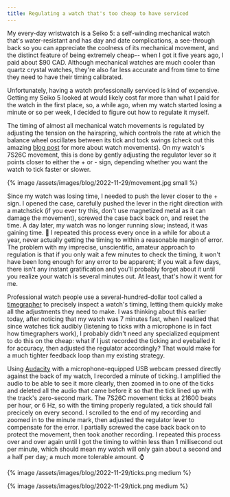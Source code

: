 ```yaml
---
title: Regulating a watch that's too cheap to have serviced
---
```


My every-day wristwatch is a Seiko 5: a self-winding mechanical watch that's water-resistant and has day and date complications, a see-through back so you can appreciate the coolness of its mechanical movement, and the distinct feature of being extremely cheap-- when I got it five years ago, I paid about $90 CAD. Although mechanical watches are much cooler than quartz crystal watches, they're also far less accurate and from time to time they need to have their timing calibrated.

Unfortunately, having a watch professionally serviced is kind of expensive. Getting my Seiko 5 looked at would likely cost far more than what I paid for the watch in the first place, so, a while ago, when my watch started losing a minute or so per week, I decided to figure out how to regulate it myself.

The timing of almost all mechanical watch movements is regulated by adjusting the tension on the hairspring, which controls the rate at which the balance wheel oscillates between its tick and tock swings (check out this amazing [blog post](https://ciechanow.ski/mechanical-watch/) for more about watch movements). On my watch's 7S26C movement, this is done by gently adjusting the regulator lever so it points closer to either the + or - sign, depending whether you want the watch to tick faster or slower.

{% image /assets/images/blog/2022-11-29/movement.jpg small %}

Since my watch was losing time, I needed to push the lever closer to the + sign. I opened the case, carefully pushed the lever in the right direction with a matchstick (if you ever try this, don't use magnetized metal as it can damage the movement), screwed the case back back on, and reset the time. A day later, my watch was no longer running slow; instead, it was gaining time. 🤦 I repeated this process every once in a while for about a year, never actually getting the timing to within a reasonable margin of error. The problem with my imprecise, unscientific, amateur approach to regulation is that if you only wait a few minutes to check the timing, it won't have been long enough for any error to be apparent; if you wait a few days, there isn't any instant gratification and you'll probably forget about it until you realize your watch is several minutes out. At least, that's how it went for me.

Professional watch people use a several-hundred-dollar tool called a [timegrapher](https://www.amazon.ca/Timegrapher-tester-watchmaker-Multifunction-Machine/dp/B08XX3KL95/) to precisely inspect a watch's timing, letting them quickly make all the adjustments they need to make. I was thinking about this earlier today, after noticing that my watch was 7 minutes fast, when I realized that since watches tick audibly (listening to ticks with a microphone is in fact how timegraphers work), I probably didn't need any specialized equipment to do this on the cheap: what if I just recorded the ticking and eyeballed it for accuracy, then adjusted the regulator accordingly? That would make for a much tighter feedback loop than my existing strategy.

Using [Audacity](https://www.audacityteam.org/) with a microphone-equipped USB webcam pressed directly against the back of my watch, I recorded a minute of ticking. I amplified the audio to be able to see it more clearly, then zoomed in to one of the ticks and deleted all the audio that came before it so that the tick lined up with the track's zero-second mark. The 7S26C movement ticks at 21600 beats per hour, or 6 Hz, so with the timing properly regulated, a tick should fall precicely on every second. I scrolled to the end of my recording and zoomed in to the minute mark, then adjusted the regulator lever to compensate for the error. I partially screwed the case back back on to protect the movement, then took another recording. I repeated this process over and over again until I got the timing to within less than 1 millisecond out per minute, which should mean my watch will only gain about a second and a half per day; a much more tolerable amount. ⌚

{% image /assets/images/blog/2022-11-29/ticks.png medium %}

{% image /assets/images/blog/2022-11-29/tick.png medium %}
